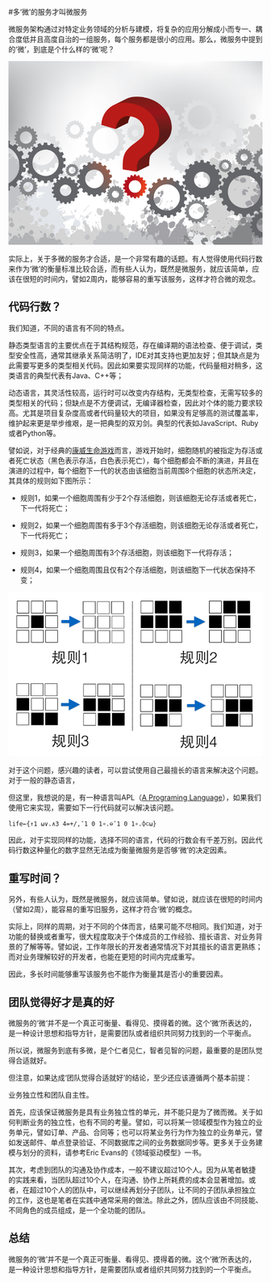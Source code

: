 #多‘微’的服务才叫微服务

微服务架构通过对特定业务领域的分析与建模，将复杂的应用分解成小而专一、耦合度低并且高度自治的一组服务，每个服务都是很小的应用。那么，微服务中提到的‘微’，到底是个什么样的‘微’呢？

<img src="images/confuse-how-small-800-600.png" />

实际上，关于多微的服务才合适，是一个非常有趣的话题。有人觉得使用代码行数来作为‘微’的衡量标准比较合适，而有些人认为，既然是微服务，就应该简单，应该在很短的时间内，譬如2周内，能够容易的重写该服务，这样才符合微的观念。

## 代码行数？

我们知道，不同的语言有不同的特点。

静态类型语言的主要优点在于其结构规范，存在编译期的语法检查、便于调试，类型安全性高，通常其继承关系简洁明了，IDE对其支持也更加友好；但其缺点是为此需要写更多的类型相关代码。因此如果要实现同样的功能，代码量相对稍多，这类语言的典型代表有Java、C++等；

动态语言，其灵活性较高，运行时可以改变内存结构，无类型检查，无需写较多的类型相关的代码；但缺点是不方便调试，无编译器检查，因此对个体的能力要求较高。尤其是项目复杂度高或者代码量较大的项目，如果没有足够高的测试覆盖率，维护起来更是举步维艰，是一把典型的双刃剑。典型的代表如JavaScript、Ruby或者Python等。

譬如说，对于经典的[康威生命游戏](http://zh.wikipedia.org/wiki/%E5%BA%B7%E5%A8%81%E7%94%9F%E5%91%BD%E6%B8%B8%E6%88%8F)而言，游戏开始时，细胞随机的被指定为存活或者死亡状态（黑色表示存活，白色表示死亡），每个细胞都会不断的演进，并且在演进的过程中，每个细胞下一代的状态由该细胞当前周围8个细胞的状态所决定，其具体的规则如下图所示：

  * 规则1，如果一个细胞周围有少于2个存活细胞，则该细胞无论存活或者死亡，下一代将死亡；

  * 规则2，如果一个细胞周围有多于3个存活细胞，则该细胞无论存活或者死亡，下一代将死亡；

  * 规则3，如果一个细胞周围有3个存活细胞，则该细胞下一代将存活；

  * 规则4，如果一个细胞周围且仅有2个存活细胞，则该细胞下一代状态保持不变；

<img src="images/conwey-problem-description-800-600.png" />

对于这个问题，感兴趣的读者，可以尝试使用自己最擅长的语言来解决这个问题。对于一般的静态语言，

但这里，我想说的是，有一种语言叫APL（[A Programing Language](http://en.wikipedia.org/wiki/APL_\(programming_language\))），如果我们使用它来实现，需要如下一行代码就可以解决该问题。

```
life←{↑1 ⍵∨.∧3 4=+/,¯1 0 1∘.⊖¯1 0 1∘.⌽⊂⍵}

```

因此，对于实现同样的功能，选择不同的语言，代码的行数会有千差万别。因此代码行数这种量化的数字显然无法成为衡量微服务是否够‘微’的决定因素。


## 重写时间？

另外，有些人认为，既然是微服务，就应该简单。譬如说，就应该在很短的时间内（譬如2周），能容易的重写旧服务，这样才符合‘微’的概念。

实际上，同样的周期，对于不同的个体而言，结果可能不尽相同。我们知道，对于功能的替换或者重写，很大程度取决于个体成员的工作经验、擅长语言、对业务背景的了解等等。譬如说，工作年限长的开发者通常情况下对其擅长的语言更熟练；而对业务理解较好的开发者，也能在更短的时间内完成重写。

因此，多长时间能够重写该服务也不能作为衡量其是否小的重要因素。

## 团队觉得好才是真的好

微服务的‘微‘并不是一个真正可衡量、看得见、摸得着的微。这个‘微‘所表达的，是一种设计思想和指导方针，是需要团队或者组织共同努力找到的一个平衡点。

所以说，微服务到底有多微，是个仁者见仁，智者见智的问题，最重要的是团队觉得合适就好。

但注意，如果达成‘团队觉得合适就好’的结论，至少还应该遵循两个基本前提：

业务独立性和团队自主性。

首先，应该保证微服务是具有业务独立性的单元，并不能只是为了微而微。关于如何判断业务的独立性，也有不同的考量。譬如，可以将某一领域模型作为独立的业务单元，譬如订单、产品、合同等；也可以将某业务行为作为独立的业务单元，譬如发送邮件、单点登录验证、不同数据库之间的业务数据同步等。更多关于业务建模与划分的资料，请参考Eric Evans的《领域驱动模型》一书。

其次，考虑到团队的沟通及协作成本，一般不建议超过10个人。因为从笔者敏捷的实践来看，当团队超过10个人，在沟通、协作上所耗费的成本会显著增加。或者，在超过10个人的团队中，可以继续再划分子团队，让不同的子团队承担独立的工作，这也是笔者在实践中通常采用的做法。除此之外，团队应该由不同技能、不同角色的成员组成，是一个全功能的团队。

## 总结

微服务的‘微’并不是一个真正可衡量、看得见、摸得着的微。这个’微’所表达的，是一种设计思想和指导方针，是需要团队或者组织共同努力找到的一个平衡点。